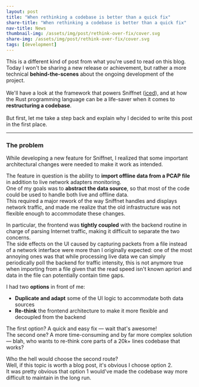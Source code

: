 ```yaml
---
layout: post
title: "When rethinking a codebase is better than a quick fix"
share-title: "When rethinking a codebase is better than a quick fix"
nav-title: News
thumbnail-img: /assets/img/post/rethink-over-fix/cover.svg
share-img: /assets/img/post/rethink-over-fix/cover.svg
tags: [development]
---
```


This is a different kind of post from what you're used to read on this blog.<br>
Today I won't be sharing a new release or achievement, but rather a more technical **behind-the-scenes** about the ongoing development of the project.<br><br>
We'll have a look at the framework that powers Sniffnet (<a target="_blank" href="https://iced.rs">iced</a>),
and at how the Rust programming language can be a life-saver when it comes to **restructuring a codebase**.<br><br>
But first, let me take a step back and explain why I decided to write this post in the first place.<br>

<hr>

### The problem

While developing a new feature for Sniffnet, I realized that some important architectural changes were needed to make it work as intended.

The feature in question is the ability to **import offline data from a PCAP file** in addition to live network adapters monitoring.<br>
One of my goals was to **abstract the data source**, so that most of the code could be used to handle both live and offline data.<br>
This required a major rework of the way Sniffnet handles and displays network traffic,
and made me realize that the old infrastructure was not flexible enough to accommodate these changes.<br>

In particular, the frontend was **tightly coupled** with the backend routine in charge of parsing Internet traffic,
making it difficult to separate the two concerns.<br>
The side effects on the UI caused by capturing packets from a file instead of a network interface were more than I originally expected:
one of the most annoying ones was that while processing live data we can simply periodically poll the backend for traffic intensity,
this is not anymore true when importing from a file given that the read speed isn't known apriori and data in the file can potentially
contain time gaps.

I had two **options** in front of me:
- **Duplicate and adapt** some of the UI logic to accommodate both data sources
- **Re-think** the frontend architecture to make it more flexible and decoupled from the backend

The first option? A quick and easy fix — wait that's awesome!<br>
The second one? A more time-consuming and by far more complex solution — blah,
who wants to re-think core parts of a 20k+ lines codebase that works?<br>

Who the hell would choose the second route?<br>
Well, if this topic is worth a blog post, it's obvious I choose option 2.<br>
It was pretty obvious that option 1 would've made the codebase way more difficult to maintain in the long run.<br>

